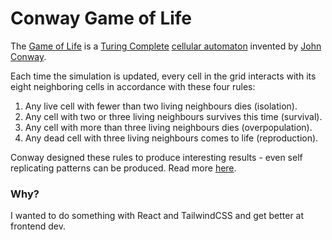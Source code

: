 # Conway Game of Life
The [Game of Life](https://en.wikipedia.org/wiki/Conway%27s_Game_of_Life) is a [Turing Complete](https://en.wikipedia.org/wiki/Turing_completeness) [cellular automaton](https://en.wikipedia.org/wiki/Cellular_automaton) invented by [John Conway](https://en.wikipedia.org/wiki/John_Horton_Conway).

Each time the simulation is updated, every cell in the grid interacts with its eight neighboring cells in accordance with these four rules:

1. Any live cell with fewer than two living neighbours dies (isolation).
2. Any cell with two or three living neighbours survives this time (survival).
3. Any cell with more than three living neighbours dies (overpopulation).
4. Any dead cell with three living neighbours comes to life (reproduction).

Conway designed these rules to produce interesting results - even self replicating patterns can be produced. Read more [here](https://en.wikipedia.org/wiki/Conway%27s_Game_of_Life).

### Why?
I wanted to do something with React and TailwindCSS and get better at frontend dev.  
